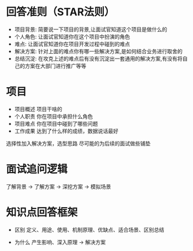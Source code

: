 
# 回答准则（STAR法则）
- 项⽬背景: 简要说⼀下项⽬的背景,让⾯试官知道这个项⽬是做什么的 
- 个⼈⻆⾊: 让⾯试官知道你在这个项⽬中扮演的⻆⾊ 
- 难点: 让⾯试官知道你在项⽬开发过程中碰到的难点 
- 解决⽅案: 针对上⾯的难点你有哪⼀些解决⽅案,是如何结合业务进⾏取舍的 
- 总结沉淀: 在攻克上述的难点后有没有沉淀出⼀套通⽤的解决⽅案,有没有将⾃⼰的⽅案在⼤部⻔进⾏推⼴等等

# 项目
- 项目概述 项目干啥的
- 个人职责 你在项目中承担什么角色
- 项目难点 你在项目中碰到了哪些问题
- 工作成果 达到了什么样的成绩，数据说话最好

选择性加入解决方案，选型思路
尽可能的为后续的面试做些铺垫

# 面试追问逻辑

了解背景 -> 了解⽅案 -> 深挖⽅案 -> 模拟场景

# 知识点回答框架

- 区别 
    定义、用途、使用、机制原理、优缺点、适合场景、区别总结

- 为什么
    产生影响、深入原理 -> 解决方案